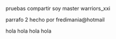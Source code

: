 pruebas compartir soy master warriors_xxi

parrafo 2   hecho por fredimania@hotmail 

hola hola hola hola
